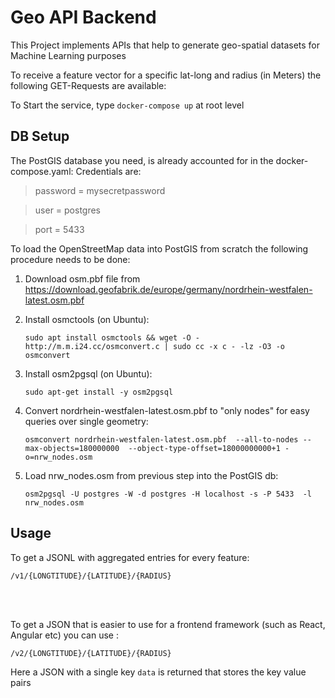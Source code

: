 # Geo API Backend

This Project implements APIs that help to generate geo-spatial datasets for Machine Learning purposes

To receive a feature vector for a specific lat-long and radius (in Meters) the following GET-Requests are available:

To Start the service, type `docker-compose up` at root level

<h2>DB Setup</h2>

The PostGIS database you need, is already accounted for in the docker-compose.yaml:
Credentials are:

> password = mysecretpassword 

> user = postgres

> port = 5433

To load the OpenStreetMap data into PostGIS from scratch the following procedure needs to be done:

1. Download osm.pbf file from https://download.geofabrik.de/europe/germany/nordrhein-westfalen-latest.osm.pbf 

2. Install osmctools (on Ubuntu):

    `sudo apt install osmctools && wget -O - http://m.m.i24.cc/osmconvert.c | sudo cc -x c - -lz -O3 -o osmconvert`

3. Install osm2pgsql (on Ubuntu):

    `sudo apt-get install -y osm2pgsql`


4. Convert nordrhein-westfalen-latest.osm.pbf to "only nodes" for easy queries over single geometry:

    `osmconvert nordrhein-westfalen-latest.osm.pbf  --all-to-nodes --max-objects=180000000  --object-type-offset=18000000000+1 -o=nrw_nodes.osm`

5. Load nrw_nodes.osm from previous step into the PostGIS db:

    `osm2pgsql -U postgres -W -d postgres -H localhost -s -P 5433  -l nrw_nodes.osm`

<h2>Usage</h2>

To get a JSONL with aggregated entries for every feature:

`/v1/{LONGTITUDE}/{LATITUDE}/{RADIUS}`

<br/><br/>

To get a JSON that is easier to use for a frontend framework (such as React, Angular etc) you can use :

`/v2/{LONGTITUDE}/{LATITUDE}/{RADIUS}`

Here a JSON with a single key `data` is returned that stores the key value pairs


